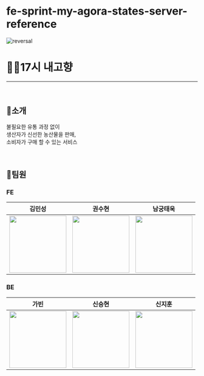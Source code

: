 # fe-sprint-my-agora-states-server-reference
![reversal](https://capsule-render.vercel.app/api?type=waving&color=gradient&customColorList=0,2,2,5,30&height=200&section=header&text=17시내고향&fontSize=90)


# 🧑‍🌾17시 내고향 
---
<br>

## 🥕소개 
불필요한 유통 과정 없이 
<br>생산자가 신선한 농산물을 판매, 
<br>소비자가 구매 할 수 있는 서비스

</br>

## 🍎팀원 
### FE
|                         김민성                         |                         권수현                         |                        남궁태욱                         |
| :----------------------------------------------------: | :----------------------------------------------------: | :----------------------------------------------------: |
| <img src ="https://avatars.githubusercontent.com/u/55015415?v=4" width="150" /> | <img src ="https://avatars.githubusercontent.com/u/99517342?v=4" width="150" /> | <img src ="https://avatars.githubusercontent.com/u/100844959?v=4" width="150" /> |

### BE

|                         가빈                         |                         신승현                          |                         신지훈                        |
| :----------------------------------------------------: | :-----------------------------------------------------: | :----------------------------------------------------: |
| <img src ="https://avatars.githubusercontent.com/u/107696895?v=4" width="150" /> | <img src ="https://avatars.githubusercontent.com/u/59863297?v=4" width="150" /> | <img src ="https://avatars.githubusercontent.com/u/97619571?v=4" width="150" /> |
